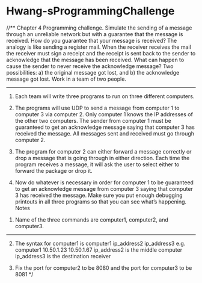 # Hwang-sProgrammingChallenge

//** Chapter 4
Programming challenge.
Simulate the sending of a message through an unreliable network but with a guarantee that the
message is received.
How do you guarantee that your message is received? The analogy is like sending a register mail. When
the receiver receives the mail the receiver must sign a receipt and the receipt is sent back to the sender
to acknowledge that the message has been received.
What can happen to cause the sender to never receive the acknowledge message? Two possibilities: a)
the original message got lost, and b) the acknowledge message got lost.
Work in a team of two people.
_________________________________________________________________________________________
1) Each team will write three programs to run on three different computers.

2) The programs will use UDP to send a message from computer 1 to computer 3 via computer 2. Only
   computer 1 knows the IP addresses of the other two computers. The sender from computer 1 must
   be guaranteed to get an acknowledge message saying that computer 3 has received the message. All
   messages sent and received must go through computer 2.

3) The program for computer 2 can either forward a message correctly or drop a message that is going
   through in either direction. Each time the program receives a message, it will ask the user to select
   either to forward the package or drop it.

4) Now do whatever is necessary in order for computer 1 to be guaranteed to get an acknowledge
   message from computer 3 saying that computer 3 has received the message.
   Make sure you put enough debugging printouts in all three programs so that you can see what’s
   happening.
   Notes

1. Name of the three commands are computer1, computer2, and computer3.
_________________________________________________________________________________________
2. The syntax for computer1 is
   computer1 ip_address2 ip_address3
   e.g.
   computer1 10.50.1.23 10.50.1.67
   ip_address2 is the middle computer
   ip_address3 is the destination receiver

3. Fix the port for computer2 to be 8080 and the port for computer3 to be 8081
*/
